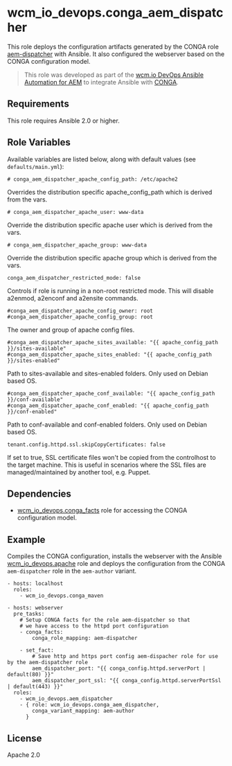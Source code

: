 # wcm_io_devops.conga_aem_dispatcher

This role deploys the configuration artifacts generated by the CONGA
role
[aem-dispatcher](https://github.com/wcm-io-devops/conga-aem-definitions/blob/develop/conga-aem-definitions/src/main/roles/aem-dispatcher.yaml)
with Ansible. It also configured the webserver based on the CONGA
configuration model.

> This role was developed as part of the
> [wcm.io DevOps Ansible Automation for AEM](http://devops.wcm.io/ansible-aem/)
> to integrate Ansible with
> [CONGA](http://devops.wcm.io/conga/).

## Requirements

This role requires Ansible 2.0 or higher.

## Role Variables

Available variables are listed below, along with default values (see `defaults/main.yml`):

    # conga_aem_dispatcher_apache_config_path: /etc/apache2

Overrides the distribution specific apache_config_path which is derived from the vars.

    # conga_aem_dispatcher_apache_user: www-data

Override the distribution specific apache user which is derived from the vars.

    # conga_aem_dispatcher_apache_group: www-data

Override the distribution specific apache group which is derived from the vars.

    conga_aem_dispatcher_restricted_mode: false

Controls if role is running in a non-root restricted mode. This will disable a2enmod, a2enconf and a2ensite commands.

    #conga_aem_dispatcher_apache_config_owner: root
    #conga_aem_dispatcher_apache_config_group: root

The owner and group of apache config files.

    #conga_aem_dispatcher_apache_sites_available: "{{ apache_config_path }}/sites-available"
    #conga_aem_dispatcher_apache_sites_enabled: "{{ apache_config_path }}/sites-enabled"

Path to sites-available and sites-enabled folders. Only used on Debian based OS.

    #conga_aem_dispatcher_apache_conf_available: "{{ apache_config_path }}/conf-available"
    #conga_aem_dispatcher_apache_conf_enabled: "{{ apache_config_path }}/conf-enabled"

Path to conf-available and conf-enabled folders. Only used on Debian based OS.

    tenant.config.httpd.ssl.skipCopyCertificates: false 

If set to true, SSL certificate files won't be copied from the controlhost to the target machine.
This is useful in scenarios where the SSL files are managed/maintained by another tool, e.g. Puppet.

## Dependencies

* [wcm_io_devops.conga_facts](https://github.com/wcm-io-devops/ansible-conga-facts)
  role for accessing the CONGA configuration model.

## Example

Compiles the CONGA configuration, installs the webserver with the
Ansible [wcm_io_devops.apache](https://github.com/wcm-io-devops/ansible-role-apache) role and deploys the configuration from
the CONGA `aem-dispatcher` role in the `aem-author` variant.

	- hosts: localhost
	  roles:
	    - wcm_io_devops.conga_maven
	
	- hosts: webserver
	  pre_tasks:
	    # Setup CONGA facts for the role aem-dispatcher so that
        # we have access to the httpd port configuration
        - conga_facts:
            conga_role_mapping: aem-dispatcher
    
        - set_fact:
            # Save http and https port config aem-dispacher role for use by the aem-dispatcher role
            aem_dispatcher_port: "{{ conga_config.httpd.serverPort | default(80) }}"
            aem_dispatcher_port_ssl: "{{ conga_config.httpd.serverPortSsl | default(443) }}"
	  roles:
	    - wcm_io_devops.aem_dispatcher
        - { role: wcm_io_devops.conga_aem_dispatcher,
            conga_variant_mapping: aem-author
          }

## License

Apache 2.0
